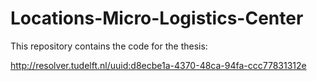# Locations-Micro-Logistics-Center

This repository contains the code for the thesis:

http://resolver.tudelft.nl/uuid:d8ecbe1a-4370-48ca-94fa-ccc77831312e
